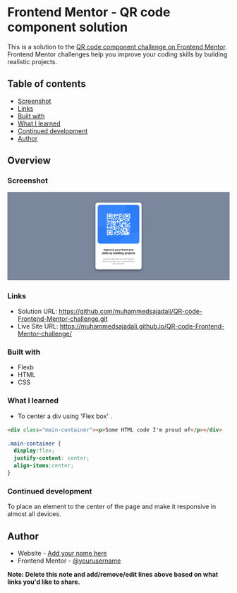 # Frontend Mentor - QR code component solution

This is a solution to the [QR code component challenge on Frontend Mentor](https://www.frontendmentor.io/challenges/qr-code-component-iux_sIO_H). Frontend Mentor challenges help you improve your coding skills by building realistic projects. 

## Table of contents

  - [Screenshot](#screenshot)
  - [Links](#links)
  - [Built with](#built-with)
  - [What I learned](#what-i-learned)
  - [Continued development](#continued-development)
- [Author](#author)


## Overview

### Screenshot

![](screenshot.png)


### Links

- Solution URL: https://github.com/muhammedsajadali/QR-code-Frontend-Mentor-challenge.git
- Live Site URL: https://muhammedsajadali.github.io/QR-code-Frontend-Mentor-challenge/

### Built with

- Flexb
- HTML
- CSS

### What I learned

- To center a div using 'Flex box' .

```html
<div class="main-container"><p>Some HTML code I'm proud of</p></div>
```
```css
.main-container {
  display:flex;
  justify-content: center;
  align-items:center;
}

```

### Continued development

To place an element to the center of the page and make it responsive in almost all devices.

## Author

- Website - [Add your name here](https://www.your-site.com)
- Frontend Mentor - [@yourusername](https://www.frontendmentor.io/profile/yourusername)

**Note: Delete this note and add/remove/edit lines above based on what links you'd like to share.**
